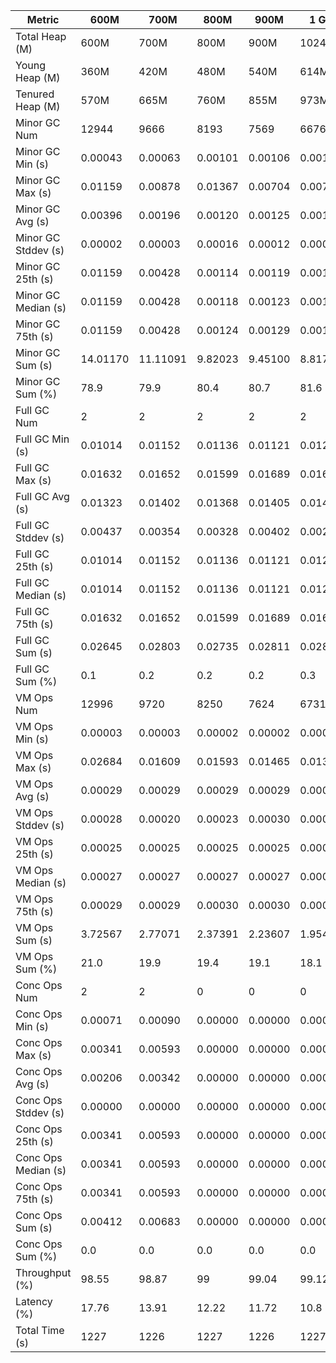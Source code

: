 | Metric | 600M | 700M | 800M | 900M | 1 GB | 2 GB | 4 GB | 8 GB |
|------|----|----|----|----|----|----|----|----|
| Total Heap (M) | 600M | 700M | 800M | 900M | 1024M | 2048M | 4096M | 8192M |
| Young Heap (M) | 360M | 420M | 480M | 540M | 614M | 1228M | 2456M | 4912M |
| Tenured Heap (M) | 570M | 665M | 760M | 855M | 973M | 1946M | 3892M | 7784M |
| Minor GC Num | 12944 | 9666 | 8193 | 7569 | 6676 | 3428 | 1651 | 839 |
| Minor GC Min (s) | 0.00043 | 0.00063 | 0.00101 | 0.00106 | 0.00112 | 0.00165 | 0.00184 | 0.00227 |
| Minor GC Max (s) | 0.01159 | 0.00878 | 0.01367 | 0.00704 | 0.00704 | 0.00507 | 0.00444 | 0.00702 |
| Minor GC Avg (s) | 0.00396 | 0.00196 | 0.00120 | 0.00125 | 0.00132 | 0.00188 | 0.00216 | 0.00284 |
| Minor GC Stddev (s) | 0.00002 | 0.00003 | 0.00016 | 0.00012 | 0.00012 | 0.00015 | 0.00020 | 0.00033 |
| Minor GC 25th (s) | 0.01159 | 0.00428 | 0.00114 | 0.00119 | 0.00126 | 0.00179 | 0.00201 | 0.00263 |
| Minor GC Median (s) | 0.01159 | 0.00428 | 0.00118 | 0.00123 | 0.00130 | 0.00186 | 0.00213 | 0.00281 |
| Minor GC 75th (s) | 0.01159 | 0.00428 | 0.00124 | 0.00129 | 0.00136 | 0.00194 | 0.00225 | 0.00296 |
| Minor GC Sum (s) | 14.01170 | 11.11091 | 9.82023 | 9.45100 | 8.81768 | 6.44276 | 3.55953 | 2.37879 |
| Minor GC Sum (%) | 78.9 | 79.9 | 80.4 | 80.7 | 81.6 | 84.8 | 85.2 | 85.2 |
| Full GC Num | 2 | 2 | 2 | 2 | 2 | 2 | 2 | 2 |
| Full GC Min (s) | 0.01014 | 0.01152 | 0.01136 | 0.01121 | 0.01237 | 0.01585 | 0.02239 | 0.03510 |
| Full GC Max (s) | 0.01632 | 0.01652 | 0.01599 | 0.01689 | 0.01618 | 0.02122 | 0.03376 | 0.06953 |
| Full GC Avg (s) | 0.01323 | 0.01402 | 0.01368 | 0.01405 | 0.01428 | 0.01853 | 0.02808 | 0.05231 |
| Full GC Stddev (s) | 0.00437 | 0.00354 | 0.00328 | 0.00402 | 0.00269 | 0.00380 | 0.00804 | 0.02434 |
| Full GC 25th (s) | 0.01014 | 0.01152 | 0.01136 | 0.01121 | 0.01237 | 0.01585 | 0.02239 | 0.03510 |
| Full GC Median (s) | 0.01014 | 0.01152 | 0.01136 | 0.01121 | 0.01237 | 0.01585 | 0.02239 | 0.03510 |
| Full GC 75th (s) | 0.01632 | 0.01652 | 0.01599 | 0.01689 | 0.01618 | 0.02122 | 0.03376 | 0.06953 |
| Full GC Sum (s) | 0.02645 | 0.02803 | 0.02735 | 0.02811 | 0.02855 | 0.03706 | 0.05615 | 0.10463 |
| Full GC Sum (%) | 0.1 | 0.2 | 0.2 | 0.2 | 0.3 | 0.5 | 1.3 | 3.7 |
| VM Ops Num | 12996 | 9720 | 8250 | 7624 | 6731 | 3470 | 1696 | 899 |
| VM Ops Min (s) | 0.00003 | 0.00003 | 0.00002 | 0.00002 | 0.00003 | 0.00003 | 0.00004 | 0.00003 |
| VM Ops Max (s) | 0.02684 | 0.01609 | 0.01593 | 0.01465 | 0.01317 | 0.01933 | 0.01712 | 0.01532 |
| VM Ops Avg (s) | 0.00029 | 0.00029 | 0.00029 | 0.00029 | 0.00029 | 0.00032 | 0.00033 | 0.00034 |
| VM Ops Stddev (s) | 0.00028 | 0.00020 | 0.00023 | 0.00030 | 0.00018 | 0.00049 | 0.00042 | 0.00050 |
| VM Ops 25th (s) | 0.00025 | 0.00025 | 0.00025 | 0.00025 | 0.00026 | 0.00028 | 0.00029 | 0.00030 |
| VM Ops Median (s) | 0.00027 | 0.00027 | 0.00027 | 0.00027 | 0.00028 | 0.00030 | 0.00031 | 0.00032 |
| VM Ops 75th (s) | 0.00029 | 0.00029 | 0.00030 | 0.00030 | 0.00030 | 0.00033 | 0.00034 | 0.00035 |
| VM Ops Sum (s) | 3.72567 | 2.77071 | 2.37391 | 2.23607 | 1.95473 | 1.11941 | 0.56045 | 0.30728 |
| VM Ops Sum (%) | 21.0 | 19.9 | 19.4 | 19.1 | 18.1 | 14.7 | 13.4 | 11.0 |
| Conc Ops Num | 2 | 2 | 0 | 0 | 0 | 0 | 0 | 0 |
| Conc Ops Min (s) | 0.00071 | 0.00090 | 0.00000 | 0.00000 | 0.00000 | 0.00000 | 0.00000 | 0.00000 |
| Conc Ops Max (s) | 0.00341 | 0.00593 | 0.00000 | 0.00000 | 0.00000 | 0.00000 | 0.00000 | 0.00000 |
| Conc Ops Avg (s) | 0.00206 | 0.00342 | 0.00000 | 0.00000 | 0.00000 | 0.00000 | 0.00000 | 0.00000 |
| Conc Ops Stddev (s) | 0.00000 | 0.00000 | 0.00000 | 0.00000 | 0.00000 | 0.00000 | 0.00000 | 0.00000 |
| Conc Ops 25th (s) | 0.00341 | 0.00593 | 0.00000 | 0.00000 | 0.00000 | 0.00000 | 0.00000 | 0.00000 |
| Conc Ops Median (s) | 0.00341 | 0.00593 | 0.00000 | 0.00000 | 0.00000 | 0.00000 | 0.00000 | 0.00000 |
| Conc Ops 75th (s) | 0.00341 | 0.00593 | 0.00000 | 0.00000 | 0.00000 | 0.00000 | 0.00000 | 0.00000 |
| Conc Ops Sum (s) | 0.00412 | 0.00683 | 0.00000 | 0.00000 | 0.00000 | 0.00000 | 0.00000 | 0.00000 |
| Conc Ops Sum (%) | 0.0 | 0.0 | 0.0 | 0.0 | 0.0 | 0.0 | 0.0 | 0.0 |
| Throughput (%) | 98.55 | 98.87 | 99 | 99.04 | 99.12 | 99.38 | 99.66 | 99.77 |
| Latency (%) | 17.76 | 13.91 | 12.22 | 11.72 | 10.8 | 7.6 | 4.18 | 2.79 |
| Total Time (s) | 1227 | 1226 | 1227 | 1226 | 1227 | 1227 | 1226 | 1225 |
